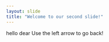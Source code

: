 ```yaml
---
layout: slide
title: "Welcome to our second slide!"
---
```

hello dear
Use the left arrow to go back!
